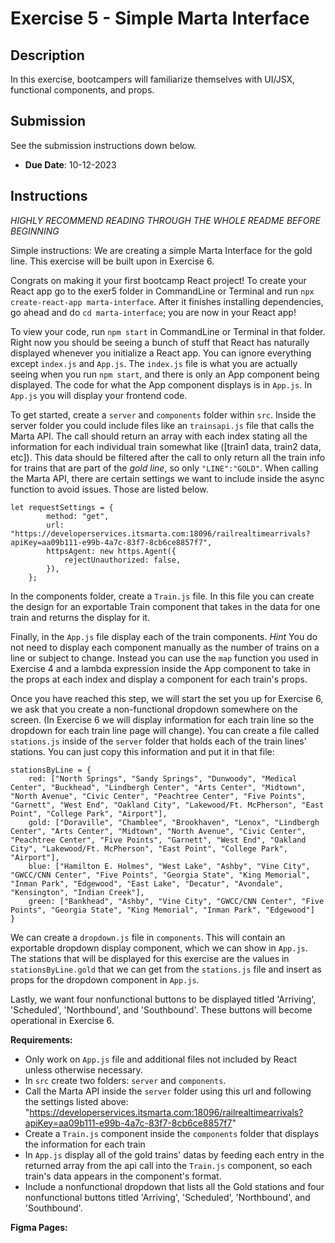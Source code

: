 # Exercise 5 - Simple Marta Interface

## Description
In this exercise, bootcampers will familiarize themselves with UI/JSX, functional components, and props.

## Submission
See the submission instructions down below. 
- **Due Date**: 10-12-2023

## Instructions
*HIGHLY RECOMMEND READING THROUGH THE WHOLE README BEFORE BEGINNING*

Simple instructions: We are creating a simple Marta Interface for the gold line. This exercise will be built upon in Exercise 6.

Congrats on making it your first bootcamp React project!
To create your React app go to the exer5 folder in CommandLine or Terminal and run `npx create-react-app marta-interface`. After it finishes installing dependencies, go ahead and do `cd marta-interface`; you are now in your React app!

To view your code, run `npm start` in CommandLine or Terminal in that folder. Right now you should be seeing a bunch of stuff that React has naturally displayed whenever you initialize a React app. You can ignore everything except `index.js` and `App.js`. The `index.js` file is what you are actually seeing when you run `npm start`, and there is only an App component being displayed. The code for what the App component displays is in `App.js`. In `App.js` you will display your frontend code.

To get started, create a `server` and `components` folder within `src`. Inside the server folder you could include files like an `trainsapi.js` file that calls the Marta API. The call should return an array with each index stating all the information for each individual train somewhat like ([train1 data, train2 data, etc]). This data should be filtered after the call to only return all the train info for trains that are part of the *gold line*, so only `"LINE":"GOLD"`. When calling the Marta API, there are certain settings we want to include inside the async function to avoid issues. Those are listed below.
```
let requestSettings = {
        method: "get",
        url: "https://developerservices.itsmarta.com:18096/railrealtimearrivals?apiKey=aa09b111-e99b-4a7c-83f7-8cb6ce8857f7",
        httpsAgent: new https.Agent({
            rejectUnauthorized: false,
        }),
    };
```
In the components folder, create a `Train.js` file. In this file you can create the design for an exportable Train component that takes in the data for one train and returns the display for it.

Finally, in the `App.js` file display each of the train components. *Hint* You do not need to display each component manually as the number of trains on a line or subject to change. Instead you can use the `map` function you used in Exercise 4 and a lambda expression inside the App component to take in the props at each index and display a component for each train's props.

Once you have reached this step, we will start the set you up for Exercise 6, we ask that you create a non-functional dropdown somewhere on the screen. (In Exercise 6 we will display information for each train line so the dropdown for each train line page will change). You can create a file called `stations.js` inside of the `server` folder that holds each of the train lines' stations. You can just copy this information and put it in that file: 
```
stationsByLine = {
    red: ["North Springs", "Sandy Springs", "Dunwoody", "Medical Center", "Buckhead", "Lindbergh Center", "Arts Center", "Midtown", "North Avenue", "Civic Center", "Peachtree Center", "Five Points", "Garnett", "West End", "Oakland City", "Lakewood/Ft. McPherson", "East Point", "College Park", "Airport"],
    gold: ["Doraville", "Chamblee", "Brookhaven", "Lenox", "Lindbergh Center", "Arts Center", "Midtown", "North Avenue", "Civic Center", "Peachtree Center", "Five Points", "Garnett", "West End", "Oakland City", "Lakewood/Ft. McPherson", "East Point", "College Park", "Airport"],
    blue: ["Hamilton E. Holmes", "West Lake", "Ashby", "Vine City", "GWCC/CNN Center", "Five Points", "Georgia State", "King Memorial", "Inman Park", "Edgewood", "East Lake", "Decatur", "Avondale", "Kensington", "Indian Creek"],
    green: ["Bankhead", "Ashby", "Vine City", "GWCC/CNN Center", "Five Points", "Georgia State", "King Memorial", "Inman Park", "Edgewood"]
}
```
We can create a `dropdown.js` file in `components`. This will contain an exportable dropdown display component, which we can show in `App.js`. The stations that will be displayed for this exercise are the values in `stationsByLine.gold` that we can get from the `stations.js` file and insert as props for the dropdown component in `App.js`.

Lastly, we want four nonfunctional buttons to be displayed titled 'Arriving', 'Scheduled', 'Northbound', and 'Southbound'. These buttons will become operational in Exercise 6.

**Requirements:**
- Only work on `App.js` file and additional files not included by React unless otherwise necessary.
- In `src` create two folders: `server` and `components`.
- Call the Marta API inside the `server` folder using this url and following the settings listed above: "https://developerservices.itsmarta.com:18096/railrealtimearrivals?apiKey=aa09b111-e99b-4a7c-83f7-8cb6ce8857f7"
- Create a `Train.js` component inside the `components` folder that displays the information for each train 
- In `App.js` display all of the gold trains' datas by feeding each entry in the returned array from the api call into the `Train.js` component, so each train's data appears in the component's format.
- Include a nonfunctional dropdown that lists all the Gold stations and four nonfunctional buttons titled 'Arriving', 'Scheduled', 'Northbound', and 'Southbound'.

**Figma Pages:**
